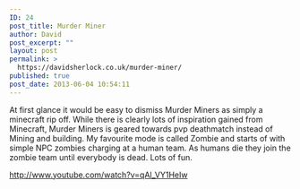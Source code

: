 ```yaml
---
ID: 24
post_title: Murder Miner
author: David
post_excerpt: ""
layout: post
permalink: >
  https://davidsherlock.co.uk/murder-miner/
published: true
post_date: 2013-06-04 10:54:11
---
```

At first glance it would be easy to dismiss Murder Miners as simply a minecraft rip off. While there is clearly lots of inspiration gained from Minecraft, Murder Miners is geared towards pvp deathmatch instead of Mining and building. My favourite mode is called Zombie and starts of with simple NPC zombies charging at a human team. As humans die they join the zombie team until everybody is dead. Lots of fun.

http://www.youtube.com/watch?v=qAl_VY1HeIw